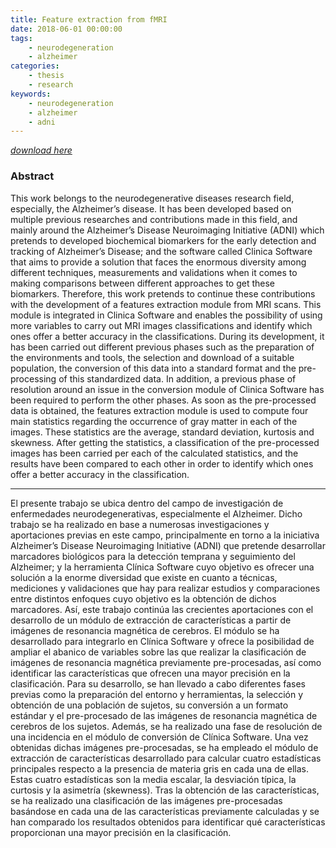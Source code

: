 ```yaml
---
title: Feature extraction from fMRI
date: 2018-06-01 00:00:00
tags:
    - neurodegeneration
    - alzheimer
categories:
    - thesis
    - research
keywords:
    - neurodegeneration
    - alzheimer
    - adni
---
```


_[download here](https://oa.upm.es/52698/)_

### Abstract

This work belongs to the neurodegenerative diseases research field, especially, the Alzheimer’s disease. It has been developed based on multiple previous researches and contributions made
in this field, and mainly around the Alzheimer’s Disease
Neuroimaging Initiative (ADNI) which pretends to developed biochemical biomarkers for the early detection and tracking of Alzheimer’s Disease; and the software called Clinica Software that aims to provide a solution that faces the enormous diversity among different techniques, measurements and validations when it comes to making comparisons between different approaches to get these biomarkers. Therefore, this work pretends to continue these contributions with the development of a features extraction module from MRI scans. This module is integrated in Clinica Software and enables the possibility of using more variables to carry out MRI images classifications and identify which ones offer a better accuracy in the classifications.
During its development, it has been carried out different previous phases such as the preparation of the environments and tools, the selection and download of a suitable population, the conversion of this data into a standard format and the pre-processing of this standardized data. In addition, a previous phase of resolution around an issue in the conversion module of Clinica Software has been required to perform the other phases.
As soon as the pre-processed data is obtained, the features extraction module is used to compute four main statistics regarding the occurrence of gray matter in each of the images. These statistics are the average, standard deviation, kurtosis and skewness. After getting the statistics, a classification of the pre-processed images has been carried per each of the calculated statistics, and the results have been compared to each other in
order to identify which ones offer a better accuracy in the classification.

----

El presente trabajo se ubica dentro del campo de investigación de enfermedades neurodegenerativas, especialmente el Alzheimer. Dicho trabajo se ha realizado en base a numerosas investigaciones y aportaciones previas en este campo, principalmente en torno a la iniciativa Alzheimer’s Disease Neuroimaging Initiative (ADNI) que pretende desarrollar marcadores biológicos para la detección temprana y seguimiento del Alzheimer; y la herramienta Clínica Software cuyo objetivo es ofrecer una solución a la enorme diversidad que existe en cuanto a técnicas, mediciones y validaciones que hay para realizar estudios y comparaciones entre distintos enfoques cuyo objetivo es la obtención de dichos marcadores.
Así, este trabajo continúa las crecientes aportaciones con el desarrollo de un módulo de extracción de características a partir de imágenes de resonancia magnética de cerebros. El módulo se ha desarrollado para integrarlo en Clínica Software y ofrece la posibilidad de ampliar el abanico de variables sobre las que realizar la clasificación de imágenes de resonancia
magnética previamente pre-procesadas, así como identificar las características que ofrecen una mayor precisión en la clasificación.
Para su desarrollo, se han llevado a cabo diferentes fases previas como la preparación del entorno y herramientas, la selección y obtención de una población de sujetos, su conversión a un formato estándar y el pre-procesado de las imágenes de resonancia magnética de cerebros de los sujetos. Además, se ha realizado una fase de resolución de una incidencia en el módulo de conversión de Clínica Software.
Una vez obtenidas dichas imágenes pre-procesadas, se ha empleado el módulo de extracción de características desarrollado para calcular cuatro estadísticas principales respecto a la presencia de materia gris en cada una de ellas. Estas cuatro estadísticas son la media escalar, la desviación típica, la curtosis y la asimetría (skewness).
Tras la obtención de las características, se ha realizado una clasificación de las imágenes pre-procesadas basándose en cada una de las características previamente calculadas y se han comparado los resultados obtenidos para
identificar qué características
proporcionan una mayor precisión en la clasificación.